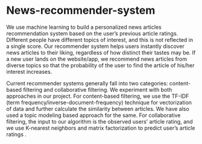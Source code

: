 # News-recommender-system

We use machine learning to build a personalized news articles recommendation system
based on the user’s previous article ratings. Different people have different topics of interest,
and this is not reflected in a single score. Our recommender system helps users instantly
discover news articles to their liking, regardless of how distinct their tastes may be. If a new
user lands on the website/app, we recommend news articles from diverse topics so that the probability
of the user to find the article of his/her interest increases.

Current recommender systems generally fall into two categories: content-based filtering and
collaborative filtering. We experiment with both approaches in our project. For content-based
filtering, we use the TF-IDF (term frequency/inverse-document-frequency) technique for
vectorization of data and further calculate the similarity between articles. We have also used a
topic modeling based approach for the same. For collaborative filtering, the input to our
algorithm is the observed users’ article rating, and we use K-nearest neighbors and matrix
factorization to predict user’s article ratings​ .
